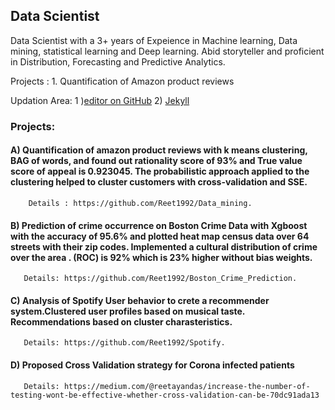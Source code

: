 ## Data Scientist

Data Scientist with a 3+ years of Expeience in Machine learning, Data mining, statistical learning and Deep learning. Abid storyteller and proficient 
in Distribution, Forecasting and Predictive Analytics.

Projects : 1. Quantification of Amazon product reviews



Updation Area: 1 )[editor on GitHub](https://github.com/Reet1992/Reetayan_Das.github.io/edit/gh-pages/index.md) 
               2) [Jekyll](https://jekyllrb.com/)
               
 ### Projects:
 
 #### A) Quantification of amazon product reviews with k means clustering, BAG of words, and found out rationality score of 93% and True value score of appeal is 0.923045. The probabilistic approach applied to the clustering helped to cluster customers with cross-validation and SSE.
        Details : https://github.com/Reet1992/Data_mining.
        
 #### B) Prediction of crime occurrence on Boston Crime Data with Xgboost with the accuracy of 95.6% and plotted heat map census data over 64 streets with their zip codes. Implemented a cultural distribution of crime over the area . (ROC) is 92% which is 23% higher without bias weights.
       Details: https://github.com/Reet1992/Boston_Crime_Prediction.
       
 #### C) Analysis of Spotify User behavior to crete a recommender system.Clustered user profiles based on musical taste. Recommendations based on cluster charasteristics.
       Details: https://github.com/Reet1992/Spotify.
       
 #### D) Proposed Cross Validation strategy for Corona infected patients
       Details: https://medium.com/@reetayandas/increase-the-number-of-testing-wont-be-effective-whether-cross-validation-can-be-70dc91ada13
       
       
       
 
 




